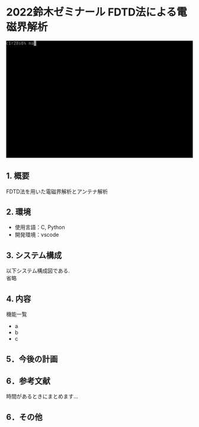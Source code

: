 # 2022鈴木ゼミナール FDTD法による電磁界解析
![gif](https://github.com/kotabrog/ft_mini_ls/blob/main/image/ft_mini_ls.gif)

## 1. 概要
FDTD法を用いた電磁界解析とアンテナ解析

## 2. 環境
- 使用言語：C, Python
- 開発環境：vscode

## 3. システム構成
以下システム構成図である.  
省略

## 4. 内容
機能一覧
- a
- b
- c

## 5．今後の計画

## 6．参考文献
時間があるときにまとめます...

## 6．その他
